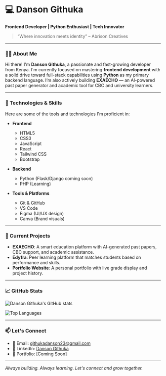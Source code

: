 # 💻 Danson Githuka

**Frontend Developer | Python Enthusiast | Tech Innovator**

> “Where innovation meets identity” – Abrison Creatives

---

### 👨‍💻 About Me

Hi there! I'm **Danson Githuka**, a passionate and fast-growing developer from Kenya. I'm currently focused on mastering **frontend development** with a solid drive toward full-stack capabilities using **Python** as my primary backend language. I’m also actively building **EXAECHO** — an AI-powered past paper generator and academic tool for CBC and university learners.

---

### 🧠 Technologies & Skills

Here are some of the tools and technologies I'm proficient in:

- **Frontend**
  - HTML5
  - CSS3
  - JavaScript
  - React
  - Tailwind CSS
  - Bootstrap

- **Backend**
  - Python (Flask/Django coming soon)
  - PHP (Learning)

- **Tools & Platforms**
  - Git & GitHub
  - VS Code
  - Figma (UI/UX design)
  - Canva (Brand visuals)

---

### 🚀 Current Projects

- **EXAECHO**: A smart education platform with AI-generated past papers, CBC support, and academic assistance.
- **Edyfra**: Peer learning platform that matches students based on performance and skills.
- **Portfolio Website**: A personal portfolio with live grade display and project history.

---

### 📈 GitHub Stats

![Danson Githuka's GitHub stats](https://github-readme-stats.vercel.app/api?username=your-github-username&show_icons=true&theme=radical)

![Top Languages](https://github-readme-stats.vercel.app/api/top-langs/?username=your-github-username&layout=compact&theme=radical)

---

### 📫 Let's Connect

- 📧 Email: [githukadanson23@gmail.com](mailto:githukadanson23@gmail.com)
- 💼 LinkedIn: [Danson Githuka](https://www.linkedin.com/in/danson-githuka/)
- 🧠 Portfolio: [Coming Soon]

---

_Always building. Always learning. Let's connect and grow together._

